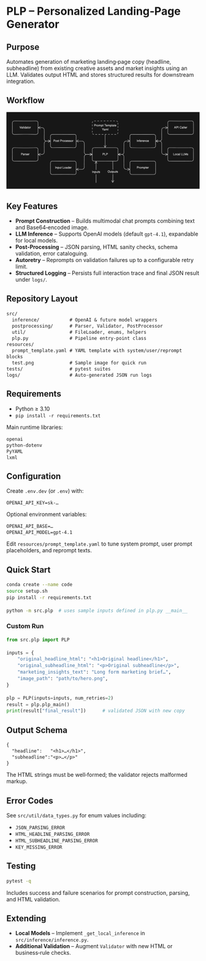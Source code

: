 # PLP – Personalized Landing‑Page Generator

## Purpose
Automates generation of marketing landing‑page copy (headline, subheadline) from existing creative assets and market insights using an LLM. Validates output HTML and stores structured results for downstream integration.

## Workflow
![Drag Racing](resources/arch.png)

## Key Features
- **Prompt Construction** – Builds multimodal chat prompts combining text and Base64‑encoded image.
- **LLM Inference** – Supports OpenAI models (default `gpt-4.1`), expandable for local models.
- **Post‑Processing** – JSON parsing, HTML sanity checks, schema validation, error cataloguing.
- **Autoretry** – Reprompts on validation failures up to a configurable retry limit.
- **Structured Logging** – Persists full interaction trace and final JSON result under `logs/`.

## Repository Layout
```
src/
  inference/           # OpenAI & future model wrappers
  postprocessing/      # Parser, Validator, PostProcessor
  util/                # FileLoader, enums, helpers
  plp.py               # Pipeline entry‑point class
resources/
  prompt_template.yaml # YAML template with system/user/reprompt blocks
  test.png             # Sample image for quick run
tests/                 # pytest suites
logs/                  # Auto‑generated JSON run logs
```

## Requirements
- Python ≥ 3.10  
- `pip install -r requirements.txt`

Main runtime libraries:
```
openai
python-dotenv
PyYAML
lxml
```

## Configuration
Create `.env.dev` (or `.env`) with:
```
OPENAI_API_KEY=sk-…
```

Optional environment variables:
```
OPENAI_API_BASE=…
OPENAI_API_MODEL=gpt-4.1
```

Edit `resources/prompt_template.yaml` to tune system prompt, user prompt placeholders, and reprompt texts.

## Quick Start
```bash
conda create --name code
source setup.sh
pip install -r requirements.txt

python -m src.plp  # uses sample inputs defined in plp.py __main__
```

### Custom Run
```python
from src.plp import PLP

inputs = {
    "original_headline_html": "<h1>Original headline</h1>",
    "original_subheadline_html": "<p>Original subheadline</p>",
    "marketing_insights_text": "Long form marketing brief…",
    "image_path": "path/to/hero.png",
}

plp = PLP(inputs=inputs, num_retries=2)
result = plp.plp_main()
print(result["final_result"])      # validated JSON with new copy
```

## Output Schema
```jsonc
{
  "headline":   "<h1>…</h1>",
  "subheadline":"<p>…</p>"
}
```
The HTML strings must be well‑formed; the validator rejects malformed markup.

## Error Codes
See `src/util/data_types.py` for enum values including:
- `JSON_PARSING_ERROR`
- `HTML_HEADLINE_PARSING_ERROR`
- `HTML_SUBHEADLINE_PARSING_ERROR`
- `KEY_MISSING_ERROR`

## Testing
```bash
pytest -q
```
Includes success and failure scenarios for prompt construction, parsing, and HTML validation.

## Extending
- **Local Models** – Implement `_get_local_inference` in `src/inference/inference.py`.
- **Additional Validation** – Augment `Validator` with new HTML or business‑rule checks.

